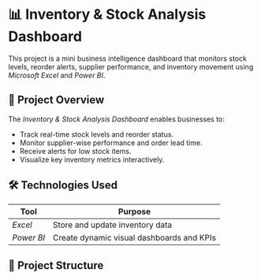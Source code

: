 # 📊 Inventory & Stock Analysis Dashboard

This project is a mini business intelligence dashboard that monitors stock levels, reorder alerts, supplier performance, and inventory movement using *Microsoft Excel* and *Power BI*.

## 📌 Project Overview

The *Inventory & Stock Analysis Dashboard* enables businesses to:
- Track real-time stock levels and reorder status.
- Monitor supplier-wise performance and order lead time.
- Receive alerts for low stock items.
- Visualize key inventory metrics interactively.

## 🛠 Technologies Used

| Tool       | Purpose                                      |
|------------|----------------------------------------------|
| *Excel*  | Store and update inventory data              |
| *Power BI* | Create dynamic visual dashboards and KPIs  |

## 📂 Project Structure
